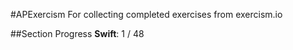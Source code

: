 #APExercism
For collecting completed exercises from exercism.io

##Section Progress
**Swift**: 1 / 48
